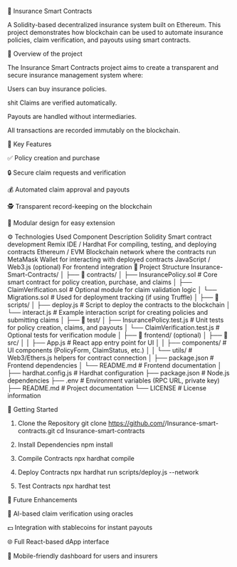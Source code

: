 🧾 Insurance Smart Contracts

A Solidity-based decentralized insurance system built on Ethereum.
This project demonstrates how blockchain can be used to automate insurance policies, claim verification, and payouts using smart contracts.

📌 Overview of the project

The Insurance Smart Contracts project aims to create a transparent and secure insurance management system where:

Users can buy insurance policies.

 shit
Claims are verified automatically.

Payouts are handled without intermediaries.

All transactions are recorded immutably on the blockchain.

🧠 Key Features

✅ Policy creation and purchase

🔒 Secure claim requests and verification

💰 Automated claim approval and payouts

🕵️ Transparent record-keeping on the blockchain

🧩 Modular design for easy extension

⚙️ Technologies Used
Component	Description
Solidity	Smart contract development
Remix IDE / Hardhat	For compiling, testing, and deploying contracts
Ethereum / EVM	Blockchain network where the contracts run
MetaMask	Wallet for interacting with deployed contracts
JavaScript / Web3.js (optional)	For frontend integration
📂 Project Structure
Insurance-Smart-Contracts/
│
├── 📁 contracts/
│   ├── InsurancePolicy.sol        # Core smart contract for policy creation, purchase, and claims
│   ├── ClaimVerification.sol      # Optional module for claim validation logic
│   └── Migrations.sol             # Used for deployment tracking (if using Truffle)
│
├── 📁 scripts/
│   ├── deploy.js                  # Script to deploy the contracts to the blockchain
│   └── interact.js                # Example interaction script for creating policies and submitting claims
│
├── 📁 test/
│   ├── InsurancePolicy.test.js    # Unit tests for policy creation, claims, and payouts
│   └── ClaimVerification.test.js  # Optional tests for verification module
│
├── 📁 frontend/ (optional)
│   ├── 📁 src/
│   │   ├── App.js                 # React app entry point for UI
│   │   ├── components/            # UI components (PolicyForm, ClaimStatus, etc.)
│   │   └── utils/                 # Web3/Ethers.js helpers for contract connection
│   ├── package.json               # Frontend dependencies
│   └── README.md                  # Frontend documentation
│
├── hardhat.config.js              # Hardhat configuration
├── package.json                   # Node.js dependencies
├── .env                           # Environment variables (RPC URL, private key)
├── README.md                      # Project documentation
└── LICENSE                        # License information

🚀 Getting Started
1. Clone the Repository
git clone https://github.com/<your-username>/Insurance-smart-contracts.git
cd Insurance-smart-contracts

2. Install Dependencies
npm install

3. Compile Contracts
npx hardhat compile

4. Deploy Contracts
npx hardhat run scripts/deploy.js --network <network-name>

5. Test Contracts
npx hardhat test

🧩 Future Enhancements

🧠 AI-based claim verification using oracles

💵 Integration with stablecoins for instant payouts

🌐 Full React-based dApp interface

📱 Mobile-friendly dashboard for users and insurers

